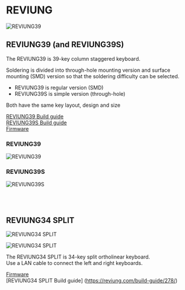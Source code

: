 # REVIUNG

![REVIUNG39](https://github.com/gtips/reviung/blob/master/reviung39/image/REVIUNG39-1.jpg)

## REVIUNG39 (and REVIUNG39S)  
The REVIUNG39 is 39-key column staggered keyboard.

Soldering is divided into through-hole mounting version and surface mounting (SMD) version so that the soldering difficulty can be selected.  

- REVIUNG39 is regular version (SMD)  
- REVIUNG39S is simple version (through-hole)  

Both have the same key layout, design and size  

[REVIUNG39 Build guide](https://reviung.com/build-guide/108/)  
[REVIUNG39S Build guide](https://reviung.com/build-guide/112/)  
[Firmware](https://github.com/qmk/qmk_firmware/tree/master/keyboards/reviung39)

### REVIUNG39  
![REVIUNG39](https://github.com/gtips/reviung/blob/master/reviung39/image/REVIUNG39-3.jpg)  

### REVIUNG39S  
![REVIUNG39S](https://github.com/gtips/reviung/blob/master/reviung39s/image/REVIUNG39s-4.jpg)  
  
<br>
<br>
  
## REVIUNG34 SPLIT  
![REVIUNG34 SPLIT](https://github.com/gtips/reviung/blob/master/reviung34split/image/REVIUNG34-1.jpg)  

![REVIUNG34 SPLIT](https://github.com/gtips/reviung/blob/master/reviung34split/image/REVIUNG34-5.jpg)  

The REVIUNG34 SPLIT is 34-key split ortholinear keyboard.  
Use a LAN cable to connect the left and right keyboards.  

[Firmware](https://github.com/qmk/qmk_firmware/tree/master/keyboards/reviung34)  
[REVIUNG34 SPLIT Build guide] (https://reviung.com/build-guide/278/)  


